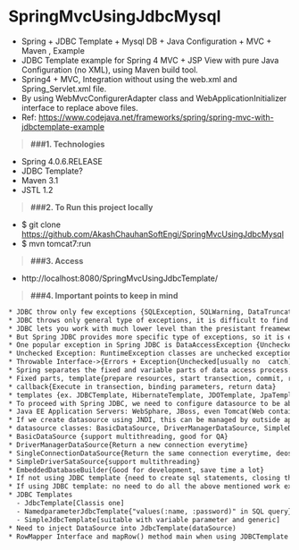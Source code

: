 # SpringMvcUsingJdbcMysql

* Spring + JDBC Template + Mysql DB + Java Configuration + MVC + Maven , Example
* JDBC Template example for Spring 4 MVC + JSP View with pure Java Configuration (no XML), using Maven build tool.
* Spring4 + MVC, Integration without using the web.xml and Spring_Servlet.xml file. 
* By using WebMvcConfigurerAdapter class and WebApplicationInitializer interface to replace above files.
* Ref: https://www.codejava.net/frameworks/spring/spring-mvc-with-jdbctemplate-example

> **###1. Technologies**
* Spring 4.0.6.RELEASE
* JDBC Template?
* Maven 3.1
* JSTL 1.2

> **###2. To Run this project locally**
* $ git clone https://github.com/AkashChauhanSoftEngi/SpringMvcUsingJdbcMysql
* $ mvn tomcat7:run

> **###3.  Access** 
* http://localhost:8080/SpringMvcUsingJdbcTemplate/

> **###4. Important points to keep in mind**
```diff
* JDBC throw only few exceptions {SQLException, SQLWarning, DataTruncation, BatchUpdateException}
* JDBC throws only general type of exceptions, it is difficult to find the actual reason behind the exception, sometime.
* JDBC lets you work with much lower level than the presistant freameworks {Hibernate, JPA, iBATIS}
* But Spring JDBC provides more specific type of exceptions, so it is easy to figure out the actual reason.
* One popular exception in Spring JDBC is DataAccessException {Unchecked Exception}
* Unchecked Exception: RuntimeException classes are unchecked exceptions, usually can't be addressed in a catch block
* Throwable Interface->{Errors + Exception{Unchecked[usually no  catch] + Checked[there is a catch]}}
* Spring separates the fixed and variable parts of data access process. templates & callback respectively.
* Fixed parts, template{prepare resources, start transection, commit, rollback, close resource, handling errors}
* callback{Execute in transection, binding parameters, return data}
* templates {ex. JDBCTemplate, HibernateTemplate, JDOTemplate, JpaTemplate}
* To proceed with Spring JDBC, we need to configure datasource to be able to connect to the database
* Java EE Application Servers: WebSphare, JBoss, even Tomcat(Web container) {Suitable for Spring Application}
* If we create datasource using JNDI, this can be managed by outside application, externally {JndiObjectFactoryBean}, good for production
* datasource classes: BasicDataSource, DriverManagerDataSource, SimpleDriverSataSource and SingleConnectionDataSource
* BasicDataSource {support multithreading, good for QA}
* DriverManagerDataSource{Return a new connection everytime}
* SingleConnectionDataSource{Return the same connection everytime, deos not work in multi threaded environment}
* SimpleDriverSataSource{support multithreading}
* EmbeddedDatabaseBuilder{Good for development, save time a lot}
* If not using JDBC template {need to create sql statements, closing the statements and connections, exception handling as extra work need to do}
* If using JDBC template: no need to do all the above mentioned work explicitely
* JDBC Templates
  - JdbcTemplate[Classis one]
  - NamedparameterJdbcTemplate{"values(:name, :password)" in SQL query}
  - SimpleJdbcTemplate[suitable with variable parameter and generic]
* Need to inject DataSource into JdbcTemplate(dataSource)
* RowMapper Interface and mapRow() method main when using JDBCTemplate
```
